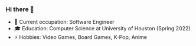 ### Hi there 👋

- 🔭 Current occupation: Software Engineer
- 🎓 Education: Computer Science at University of Houston (Spring 2022)
- ⚡ Hobbies: Video Games, Board Games, K-Pop, Anime

<!--
**Alicesyn/Alicesyn** is a ✨ _special_ ✨ repository because its `README.md` (this file) appears on your GitHub profile.

Here are some ideas to get you started:

- 🔭 I’m currently working on ...
- 🌱 I’m currently learning ...
- 👯 I’m looking to collaborate on ...
- 🤔 I’m looking for help with ...
- 💬 Ask me about ...
- 📫 How to reach me: ...
- 😄 Pronouns: ...
- ⚡ Fun fact: ...
-->
